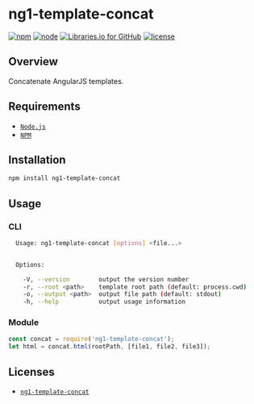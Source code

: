 # ng1-template-concat

[![npm](https://img.shields.io/npm/v/ng1-template-concat.svg)](
    https://www.npmjs.com/package/ng1-template-concat
) [![node](https://img.shields.io/node/v/ng1-template-concat.svg)](
    https://nodejs.org/
) [![Libraries.io for GitHub](https://img.shields.io/librariesio/github/dead-beef/ng1-template-concat.svg)](
    https://libraries.io/npm/ng1-template-concat/
) [![license](https://img.shields.io/github/license/dead-beef/ng1-template-concat.svg)](
    https://github.com/dead-beef/ng1-template-concat/blob/master/LICENSE
)

## Overview

Concatenate AngularJS templates.

## Requirements

- [`Node.js`](https://nodejs.org/)
- [`NPM`](https://nodejs.org/)

## Installation

```bash
npm install ng1-template-concat
```

## Usage

### CLI

```bash
  Usage: ng1-template-concat [options] <file...>


  Options:

    -V, --version        output the version number
    -r, --root <path>    template root path (default: process.cwd)
    -o, --output <path>  output file path (default: stdout)
    -h, --help           output usage information
```

### Module

```js
const concat = require('ng1-template-concat');
let html = concat.html(rootPath, [file1, file2, file3]);
```

## Licenses

* [`ng1-template-concat`](https://github.com/dead-beef/ng1-template-concat/blob/master/LICENSE)
